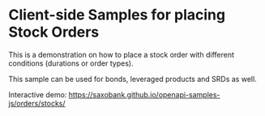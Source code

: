 # Client-side Samples for placing Stock Orders

This is a demonstration on how to place a stock order with different conditions (durations or order types).

This sample can be used for bonds, leveraged products and SRDs as well.

Interactive demo: <https://saxobank.github.io/openapi-samples-js/orders/stocks/>
